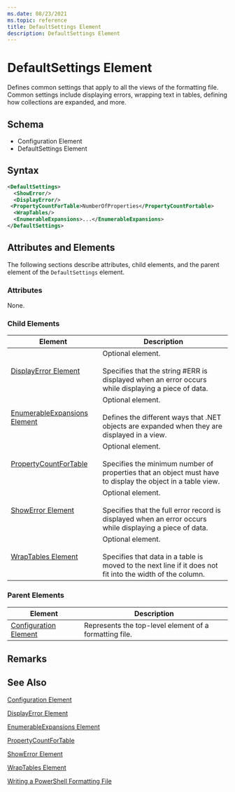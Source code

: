 ```yaml
---
ms.date: 08/23/2021
ms.topic: reference
title: DefaultSettings Element
description: DefaultSettings Element
---
```

# DefaultSettings Element

Defines common settings that apply to all the views of the formatting file. Common settings include
displaying errors, wrapping text in tables, defining how collections are expanded, and more.

## Schema

- Configuration Element
- DefaultSettings Element

## Syntax

```xml
<DefaultSettings>
  <ShowError/>
  <DisplayError/>
 <PropertyCountForTable>NumberOfProperties</PropertyCountFortable>
  <WrapTables/>
  <EnumerableExpansions>...</EnumerableExpansions>
</DefaultSettings>
```

## Attributes and Elements

The following sections describe attributes, child elements, and the parent element of the
`DefaultSettings` element.

### Attributes

None.

### Child Elements

|Element|Description|
|-------------|-----------------|
|[DisplayError Element](./displayerror-element-format.md)|Optional element.<br /><br /> Specifies that the string #ERR is displayed when an error occurs while displaying a piece of data.|
|[EnumerableExpansions Element](./enumerableexpansions-element-format.md)|Optional element.<br /><br /> Defines the different ways that .NET objects are expanded when they are displayed in a view.|
|[PropertyCountForTable](./propertycountfortable-element-format.md)|Optional element.<br /><br /> Specifies the minimum number of properties that an object must have to display the object in a table view.|
|[ShowError Element](./showerror-element-format.md)|Optional element.<br /><br /> Specifies that the full error record is displayed when an error occurs while displaying a piece of data.|
|[WrapTables Element](./wraptables-element-format.md)|Optional element.<br /><br /> Specifies that data in a table is moved to the next line if it does not fit into the width of the column.|

### Parent Elements

|Element|Description|
|-------------|-----------------|
|[Configuration Element](./configuration-element-format.md)|Represents the top-level element of a formatting file.|

## Remarks

## See Also

[Configuration Element](./configuration-element-format.md)

[DisplayError Element](./displayerror-element-format.md)

[EnumerableExpansions Element](./enumerableexpansions-element-format.md)

[PropertyCountForTable](./propertycountfortable-element-format.md)

[ShowError Element](./showerror-element-format.md)

[WrapTables Element](./wraptables-element-format.md)

[Writing a PowerShell Formatting File](./writing-a-powershell-formatting-file.md)
